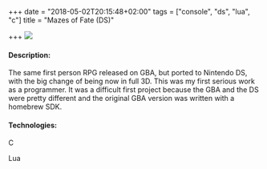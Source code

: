 +++
date = "2018-05-02T20:15:48+02:00"
tags = ["console", "ds", "lua", "c"]
title = "Mazes of Fate (DS)"

+++
![](/uploads/2018/05/17/mazes_of_fate-390078.jpg)

#### Description:

The same first person RPG released on GBA, but ported to Nintendo DS, with the big change of being now in full 3D. This was my first serious work as a programmer. It was a difficult first project because the GBA and the DS were pretty different and the original GBA version was written with a homebrew SDK.

#### Technologies:

C

Lua